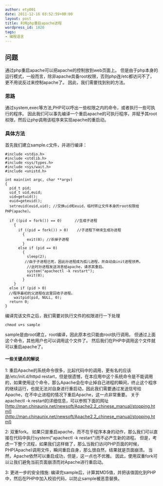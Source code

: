 ```yaml
---
author: ety001
date: 2011-12-16 03:52:59+00:00
layout: post
title: 利用php重启apache进程
wordpress_id: 1820
tags:
- 编程语言
---
```


## 问题

通过php重启apache可以把apache的控制放到web页面上。
但是由于php本身的运行模式，一般而言，除非apache具备root权限，否则php连/etc都访问不了，更不用说反过来控制apache了。
因此，我们需要找到别的方法。

### 思路

通过system,exec等方法,PHP可以呼出一些权限之内的命令，或者执行一些可执行的程序。
因此我们可以事先编译一个重启apache的可执行程序，并赋予其root权限，然后让php调用该程序来实现apache的重启动。


### 具体方法


首先我们建立sample.c文件，并进行编译：

```
#include <stdio.h>
#include <stdlib.h>
#include <sys/types.h>
#include <sys/wait.h>
#include <unistd.h>

int main(int argc, char **argv)
{
  pid_t pid;
  uid_t uid,euid;
  uid=getuid();
  euid=geteuid();
  setreuid(euid,uid); //交换uid和euid，临时转让文件本身的root权限给PHP(apache)。

  if ((pid = fork()) == 0)      //生成子进程
    {
      if ((pid = fork()) > 0)    //子进程下继续生成孙进程
        {
          exit(0); //杀掉子进程
        }
      else if (pid == 0)
        {
          sleep(2);
         //由于子进程已死，因此孙进程成为孤儿进程，并自动由init进程领养。
          //此时孙进程发送消息给apache，请求其重启。
          system("apachectl -k restart");
          exit(0);
        }
    }
  else if (pid > 0)
　//程序最初的父进程在这里回收子进程。
    waitpid(pid, NULL, 0);
  return 0;
}
```

编译完该文件之后，我们需要对执行文件的权限进行一下处理


    chmod u+s sample


sample是由root建立，root编译，因此原本也只能由root执行调用。
但通过上面这个命令，其他用户也可以调用这个文件了。
然后我们在PHP中调用这个文件就可以重启apache了。


#### 一些关键点的解说

1:
重启Apache的系统命令很多，比起代码中的调用，更有名的应该是/etc/init.d/httpd restart，但是很遗憾，在本应用中这个系统命令是不能调用的，如果使用这个命令，那么Apache会在中止掉自己进程的瞬间，终止这个程序的继续运行，也就无法对自身进行重启动，因此我们需要通过发送信号给Apache，在不中止进程的情况下重启Apache，这一点非常重要。
关于apachectl -k restart的详细信息，可以参照下面的网址
[http://man.chinaunix.net/newsoft/Apache2.2_chinese_manual/stopping.html](http://man.chinaunix.net/newsoft/Apache2.2_chinese_manual/stopping.html)

2: 双重fork。 如果只是重启apache，而不在乎程序本身的动作，那么我们可以直接在代码中执行system("apachectl -k restart")而不必产生新的进程。
但是，考虑一下整个流程，如果我们这样做了，那么当我们访问PHP页面的时候，PHP(Apache)调用文件，瞬间重启自身，那么很自然，结果就是页面崩溃。
当然，Apache依然可以重启成功，但是，这一点也不优雅。
因此，使用双重fork可以让我们避免当前页面崩溃而对Apache进行重启动。

3: 更进一步的安全措施:
编译完sample后，计算其MD5值，并把该值固化到PHP中，然后在PHP中加入校验代码，以防止sample被恶意替换。
